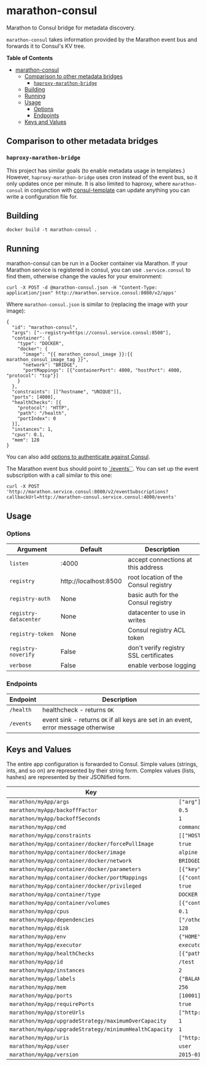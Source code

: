 # marathon-consul

Marathon to Consul bridge for metadata discovery.

`marathon-consul` takes information provided by the Marathon event bus and
forwards it to Consul's KV tree.

<!-- markdown-toc start - Don't edit this section. Run M-x markdown-toc/generate-toc again -->
**Table of Contents**

- [marathon-consul](#marathon-consul)
    - [Comparison to other metadata bridges](#comparison-to-other-metadata-bridges)
        - [`haproxy-marathon-bridge`](#haproxy-marathon-bridge)
    - [Building](#building)
    - [Running](#running)
    - [Usage](#usage)
        - [Options](#options)
        - [Endpoints](#endpoints)
    - [Keys and Values](#keys-and-values)

<!-- markdown-toc end -->

## Comparison to other metadata bridges

### `haproxy-marathon-bridge`

This project has similar goals (to enable metadata usage in templates.) However,
`haproxy-marathon-bridge` uses cron instead of the event bus, so it only updates
once per minute. It is also limited to haproxy, where `marathon-consul` in
conjunction with [consul-template](https://github.com/hashicorp/consul-template)
can update anything you can write a configuration file for.

## Building

`docker build -t marathon-consul .`

## Running

marathon-consul can be run in a Docker container via Marathon. If your Marathon
service is registered in consul, you can use `.service.consul` to find them,
otherwise change the vaules for your environment:

    curl -X POST -d @marathon-consul.json -H "Content-Type: application/json" http://marathon.service.consul:8080/v2/apps'

Where `marathon-consul.json` is similar to (replacing the image with your image):

    {
      "id": "marathon-consul",
      "args": ["--registry=https://consul.service.consul:8500"],
      "container": {
        "type": "DOCKER",
        "docker": {
          "image": "{{ marathon_consul_image }}:{{ marathon_consul_image_tag }}",
          "network": "BRIDGE",
          "portMappings": [{"containerPort": 4000, "hostPort": 4000, "protocol": "tcp"}]
        }
      },
      "constraints": [["hostname", "UNIQUE"]],
      "ports": [4000],
      "healthChecks": [{
        "protocol": "HTTP",
        "path": "/health",
        "portIndex": 0
      }],
      "instances": 1,
      "cpus": 0.1,
      "mem": 128
    }

You can also add [options to authenticate against Consul](#options).

The Marathon event bus should point to [`/events``](#endpoints). You can
set up the event subscription with a call similar to this one:

    curl -X POST 'http://marathon.service.consul:8080/v2/eventSubscriptions?callbackUrl=http://marathon-consul.service.consul:4000/events'

## Usage

### Options

Argument | Default | Description
---------|---------|------------
`listen` | :4000 | accept connections at this address
`registry` | http://localhost:8500 | root location of the Consul registry
`registry-auth` | None | basic auth for the Consul registry
`registry-datacenter` | None | datacenter to use in writes
`registry-token` | None | Consul registry ACL token
`registry-noverify` | False | don't verify registry SSL certificates
`verbose` | False | enable verbose logging

### Endpoints

Endpoint | Description
---------|------------
`/health` | healthcheck - returns `OK`
`/events` | event sink - returns `OK` if all keys are set in an event, error message otherwise

## Keys and Values

The entire app configuration is forwarded to Consul. Simple values (strings,
ints, and so on) are represented by their string form. Complex values (lists,
hashes) are represented by their JSONified form.

Key | Example Value
----|--------------
`marathon/myApp/args` | `["arg"]`
`marathon/myApp/backoffFactor` | `0.5`
`marathon/myApp/backoffSeconds` | `1`
`marathon/myApp/cmd` | `command`
`marathon/myApp/constraints` | `[["HOSTNAME","unique"]]`
`marathon/myApp/container/docker/forcePullImage` | `true`
`marathon/myApp/container/docker/image` | `alpine`
`marathon/myApp/container/docker/network` | `BRIDGED`
`marathon/myApp/container/docker/parameters` | `[{"key":"hostname","value":"container.example.com"}]`
`marathon/myApp/container/docker/portMappings` | `[{"containerPort":8080,"hostPort":8080,"servicePort":0,"protocol":"tcp"}]`
`marathon/myApp/container/docker/privileged` | `true`
`marathon/myApp/container/type` | `DOCKER`
`marathon/myApp/container/volumes` | `[{"containerPath":"/tmp","hostPath":"/tmp/container","mode":"rw"}]`
`marathon/myApp/cpus` | `0.1`
`marathon/myApp/dependencies` | `["/otherApp"]`
`marathon/myApp/disk` | `128`
`marathon/myApp/env` | `{"HOME":"/tmp"}`
`marathon/myApp/executor` | `executor`
`marathon/myApp/healthChecks` | `[{"path":"/","portIndex":0,"protocol":"http","gracePeriodSeconds":30,"intervalSeconds":15,"timeoutSeconds":30,"maxConsecutiveFailures":5}]`
`marathon/myApp/id` | `/test`
`marathon/myApp/instances` | `2`
`marathon/myApp/labels` | `{"BALANCE":"yes"}`
`marathon/myApp/mem` | `256`
`marathon/myApp/ports` | `[10001]`
`marathon/myApp/requirePorts` | `true`
`marathon/myApp/storeUrls` | `["http://example.com/resource/"]`
`marathon/myApp/upgradeStrategy/maximumOverCapacity` | `1`
`marathon/myApp/upgradeStrategy/minimumHealthCapacity` | `1`
`marathon/myApp/uris` | `["http://example.com/"]`
`marathon/myApp/user` | `user`
`marathon/myApp/version` | `2015-01-01T00:00:00Z`
